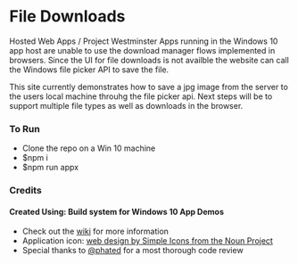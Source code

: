 File Downloads
============

Hosted Web Apps / Project Westminster Apps running in the Windows 10 app host are unable to use the download manager flows implemented in browsers. Since the UI for file downloads is not availble the website can call the Windows file picker API to save the file.

This site currently demonstrates how to save a jpg image from the server to the users local machine throuhg the file picker api. Next steps will be to support multiple file types as well as downloads in the browser.

### To Run
* Clone the repo on a Win 10 machine
* $npm i
* $npm run appx

### Credits

#### Created Using: Build system for Windows 10 App Demos
* Check out the [wiki](https://github.com/MicrosoftEdge/generator-appx/wiki) for more information
* Application icon: [web design by Simple Icons from the Noun Project](https://thenounproject.com/search/?q=code&i=32232)
* Special thanks to [@phated](https://github.com/phated) for a most thorough code review
